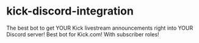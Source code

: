 # kick-discord-integration
The best bot to get YOUR Kick livestream announcements right into YOUR Discord server! Best bot for Kick.com! With subscriber roles!
